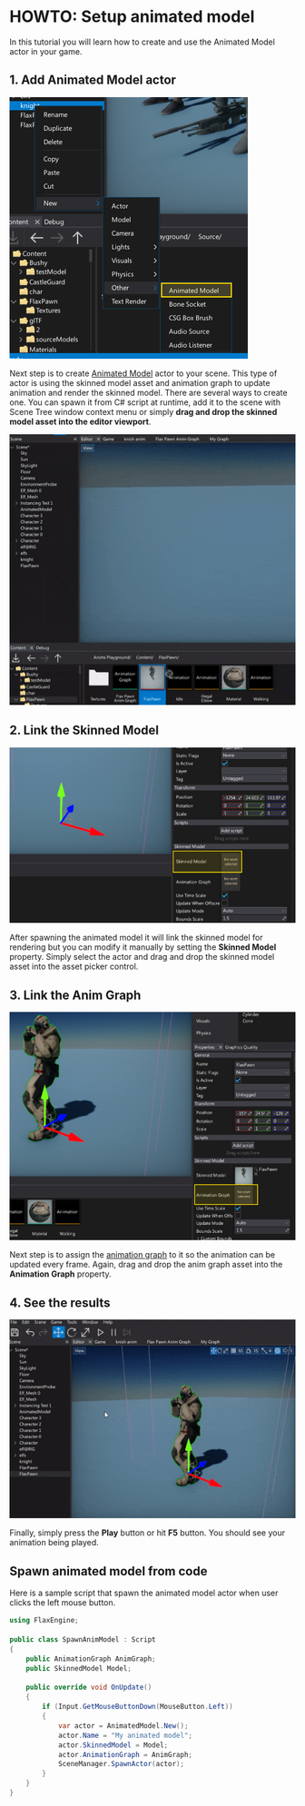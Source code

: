 # HOWTO: Setup animated model

In this tutorial you will learn how to create and use the Animated Model actor in your game.

## 1. Add Animated Model actor

![Add Animated Model](media/add-animated-model.jpg)

Next step is to create [Animated Model](../animated-model.md) actor to your scene.
This type of actor is using the skinned model asset and animation graph to update animation and render the skinned model.
There are several ways to create one. You can spawn it from C# script at runtime, add it to the scene with Scene Tree window context menu or simply **drag and drop the skinned model asset into the editor viewport**.

![Add Animated Model](media/add-animated-model.gif)

## 2. Link the Skinned Model

![Anim Graph Assign](media/anim-graph-property-model-2.jpg)

After spawning the animated model it will link the skinned model for rendering but you can modify it manually by setting the **Skinned Model** property. Simply select the actor and drag and drop the skinned model asset into the asset picker control.

## 3. Link the Anim Graph

![Anim Graph Assign](media/anim-graph-property-model.jpg)

Next step is to assign the [animation graph](../anim-graph/index.md) to it so the animation can be updated every frame. Again, drag and drop the anim graph asset into the **Animation Graph** property.

## 4. See the results

![Play Animation](media/play-animated-mode.gif)

Finally, simply press the **Play** button or hit **F5** button. You should see your animation being played.

## Spawn animated model from code

Here is a sample script that spawn the animated model actor when user clicks the left mouse button.

```cs
using FlaxEngine;

public class SpawnAnimModel : Script
{
	public AnimationGraph AnimGraph;
	public SkinnedModel Model;

	public override void OnUpdate()
	{
		if (Input.GetMouseButtonDown(MouseButton.Left))
		{
			var actor = AnimatedModel.New();
			actor.Name = "My animated model";
			actor.SkinnedModel = Model;
			actor.AnimationGraph = AnimGraph;
			SceneManager.SpawnActor(actor);
		}
	}
}
```
